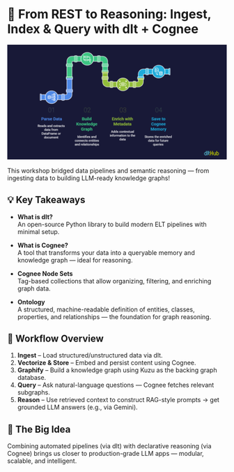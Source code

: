 # 🧠 From REST to Reasoning: Ingest, Index & Query with dlt + Cognee

![Workshop Overview](dlt-workshop.png)

This workshop bridged data pipelines and semantic reasoning — from ingesting data to building LLM-ready knowledge graphs!

## 💡 Key Takeaways

- **What is dlt?**  
  An open-source Python library to build modern ELT pipelines with minimal setup.

- **What is Cognee?**  
  A tool that transforms your data into a queryable memory and knowledge graph — ideal for reasoning.

- **Cognee Node Sets**  
  Tag-based collections that allow organizing, filtering, and enriching graph data.

- **Ontology**  
  A structured, machine-readable definition of entities, classes, properties, and relationships — the foundation for graph reasoning.

## 🔁 Workflow Overview

1. **Ingest** – Load structured/unstructured data via dlt.  
2. **Vectorize & Store** – Embed and persist content using Cognee.  
3. **Graphify** – Build a knowledge graph using Kuzu as the backing graph database.  
4. **Query** – Ask natural-language questions — Cognee fetches relevant subgraphs.  
5. **Reason** – Use retrieved context to construct RAG-style prompts → get grounded LLM answers (e.g., via Gemini).

## 🧪 The Big Idea

Combining automated pipelines (via dlt) with declarative reasoning (via Cognee) brings us closer to production-grade LLM apps — modular, scalable, and intelligent.
